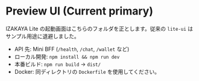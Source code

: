 # Preview UI (Current primary)

IZAKAYA Lite の起動画面はこちらのフォルダを正とします。従来の `lite-ui` はサンプル用途に退避しました。

- API 先: Mini BFF (`/health`, `/chat`, `/wallet` など)
- ローカル開発: `npm install && npm run dev`
- 本番ビルド: `npm run build` → `dist/`
- Docker: 同ディレクトリの `Dockerfile` を使用してください。
